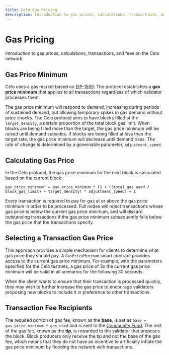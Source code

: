 ```yaml
---
title: Celo Gas Pricing
description: Introduction to gas prices, calculations, transactions, and fees on the Celo network. 
---
```


# Gas Pricing

Introduction to gas prices, calculations, transactions, and fees on the Celo network. 
## Gas Price Minimum

Celo uses a gas market based on [EIP-1559](https://eips.ethereum.org/EIPS/eip-1559). The protocol establishes a **gas price minimum** that applies to all transactions regardless of which validator processes them.

The gas price minimum will respond to demand, increasing during periods of sustained demand, but allowing temporary spikes in gas demand without price shocks. The Celo protocol aims to have blocks filled at the `target_density`, a certain proportion of the total block gas limit. When blocks are being filled more than the target, the gas price minimum will be raised until demand subsides. If blocks are being filled at less than the target rate, the gas price minimum will decrease until demand rises. The rate of change is determined by a governable parameter, `adjustment_speed`.

## Calculating Gas Price

In the Celo protocol, the gas price minimum for the next block is calculated based on the current block:

```
gas_price_minimum' = gas_price_minimum * (1 + ((total_gas_used / block_gas_limit) − target_density) * adjustment_speed) + 1
```

Every transaction is required to pay for gas at or above the gas price minimum in order to be processed. Full nodes will reject transactions whose gas price is below the current gas price minimum, and will discard outstanding transactions if the gas price minimum subsequently falls below the gas price that the transactions specify.

## Selecting a Transaction Gas Price

This approach provides a simple mechanism for clients to determine what gas price they should pay. A `GasPriceMinimum` smart contract provides access to the current gas price minimum. For example, with the parameters specified for the Celo testnets, a gas price of 3x the current gas price minimum will be valid in all scenarios for the following 30 seconds.

When the client wants to ensure that their transaction is processed quickly, they may wish to further increase the gas price to encourage validators proposing new blocks to include it in preference to other transactions.

## Transaction Fee Recipients

The required portion of gas fee, known as the **base**, is set as `base = gas_price_minimum * gas_used` and is sent to the [Community Fund](/celo-codebase/protocol/proof-of-stake/community-fund.md). The rest of the gas fee, known as the **tip**, is rewarded to the validator that proposes the block. Block producers only receive the tip and not the base of the gas fee, which means that they do not have an incentive to artificially inflate the gas price minimum by flooding the network with transactions.
